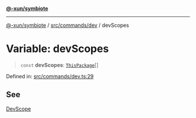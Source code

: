 [**@-xun/symbiote**](../../../../README.md)

***

[@-xun/symbiote](../../../../README.md) / [src/commands/dev](../README.md) / devScopes

# Variable: devScopes

> `const` **devScopes**: [`ThisPackage`](../../../configure/enumerations/ThisPackageGlobalScope.md#thispackage)[]

Defined in: [src/commands/dev.ts:29](https://github.com/Xunnamius/symbiote/blob/7b8ca545f93c3e9d22b693c6c58dbb29604867ff/src/commands/dev.ts#L29)

## See

[DevScope](../../../configure/enumerations/ThisPackageGlobalScope.md)
